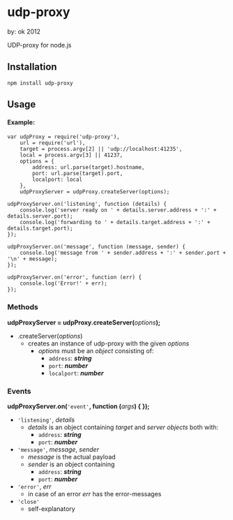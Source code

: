 # udp-proxy

by: ok 2012

UDP-proxy for node.js

## Installation

`npm install udp-proxy`

## Usage


#### Example:

```
var udpProxy = require('udp-proxy'),
	url = require('url'),
    target = process.argv[2] || 'udp://localhost:41235',
	local = process.argv[3] || 41237,
	options = {
		address: url.parse(target).hostname,
		port: url.parse(target).port,
		localport: local
	},
	udpProxyServer = udpProxy.createServer(options);

udpProxyServer.on('listening', function (details) {
	console.log('server ready on ' + details.server.address + ':' + details.server.port);
	console.log('forwarding to ' + details.target.address + ':' + details.target.port);
});

udpProxyServer.on('message', function (message, sender) {
	console.log('message from ' + sender.address + ':' + sender.port + '\n' + message);
});

udpProxyServer.on('error', function (err) {
	console.log('Error!' + err);
});
```
### Methods

__udpProxyServer = udpProxy.createServer(__*options*__);__

- .createServer(*options*) 
  - creates an instance of udp-proxy with the given *options*
    - *options* must be an *object* consisting of:
      - `address`: __*string*__
      - `port`: __*number*__
      - `localport`: __*number*__

### Events

__udpProxyServer.on(__`'event'`__, function (__*args*__) { });__

- `'listening'`, *details*
  - *details* is an object containing *target* and *server* *objects* both with:
    - `address`: __*string*__
    - `port`: __*number*__
- `'message'`, *message*, *sender*
  - *message* is the actual payload
  - *sender* is an object containing
    - `address`: __*string*__
    - `port`: __*number*__
- `'error'`, *err*
  - in case of an error *err* has the error-messages
- `'close'`
  - self-explanatory
